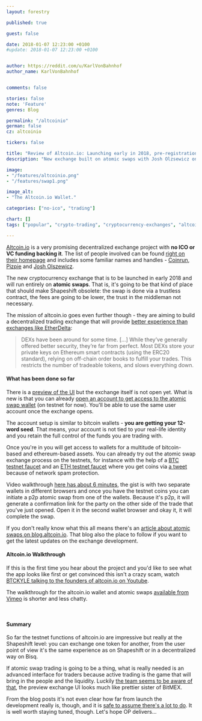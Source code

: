 ```yaml
---
layout: forestry

published: true

guest: false

date: 2018-01-07 12:23:00 +0100
#update: 2018-01-07 12:23:00 +0100


author: https://reddit.com/u/KarlVonBahnhof
author_name: KarlVonBahnhof


comments: false

stories: false
note: 'Feature'
genres: Blog

permalink: "/altcoinio"
german: false
cz: altcoinio

tickers: false

title: "Review of Altcoin.io: Launching early in 2018, pre-registration available now."
description: "New exchange built on atomic swaps with Josh Olzsewicz on board. You can play with the atomic swaps on testnet now."

image:
- "/features/altcoinio.png"
- "/features/swap1.png"

image_alt:
- "The Altcoin.io Wallet."

categories: ["no-ico", "trading"]

chart: []
tags: ["popular", "crypto-trading", "cryptocurrency-exchanges", "altcoin-trading"]

---
```


[Altcoin.io](http://www.altcoin.io?kid=KHPDT) is a very promising decentralized exchange project with **no ICO or VC funding backing it**. The list of people involved can be found [right on their homepage](http://www.altcoin.io?kid=KHPDT) and includes some familiar names and handles - [Coinrun](https://medium.com/@cryptocoinrun), [Pizpie](https://twitter.com/mBTCPizpie) and [Josh Olszewicz](https://www.youtube.com/user/carpenoctom/featured).

The new cryptocurrency exchange that is to be launched in early 2018 and will run entirely on **atomic swaps**. That is, it's going to be that kind of place that should make Shapeshift obsolete: the swap is done via a trustless contract, the fees are going to be lower, the trust in the middleman not necessary.

The mission of altcoin.io goes even further though - they are aiming to build a decentralized trading exchange that will provide [better experience than exchanges like EtherDelta](https://blog.altcoin.io/decentralized-exchanges-explained-and-why-we-need-them-more-than-ever-4ef9fbb9192d):

> DEXs have been around for some time. [...] While they’ve generally offered better security, they’re far from perfect. Most DEXs store your private keys on Ethereum smart contracts (using the ERC20 standard), relying on off-chain order books to fulfill your trades. This restricts the number of tradeable tokens, and slows everything down.

#### What has been done so far

There is a [preview of the UI](http://www.preview.altcoin.io) but the exchange itself is not open yet. What is new is that you can already [open an account to get access to the atomic swap wallet](http://www.altcoin.io?kid=KHPDT) (on testnet for now). You'll be able to use the same user account once the exchange opens.

The account setup is similar to bitcoin wallets - **you are getting your 12-word seed**. That means, your account is not tied to your real-life identity and you retain the full control of the funds you are trading with.

Once you're in you will get access to wallets for a multitude of bitcoin-based and ethereum-based assets. You can already try out the atomic swap exchange process on the testnets, for instance with the help of a [BTC testnet faucet](https://testnet.manu.backend.hamburg/faucet) and an [ETH testnet faucet](https://www.rinkeby.io/#faucet) where you get coins via [a tweet](https://twitter.com/_karlvonbahnhof/status/949975902997409792) because of network spam protection.

Video walkthrough [here has about 6 minutes](https://vimeo.com/249200127), the gist is with two separate wallets in different browsers and once you have the testnet coins you can initiate a p2p atomic swap from one of the wallets. Because it's p2p, it will generate a confirmation link for the party on the other side of the trade that you've just opened. Open it in the second wallet browser and okay it, it will complete the swap.

If you don't really know what this all means there's an [article about atomic swaps on blog.altcoin.io](https://blog.altcoin.io/the-evolution-of-atomic-swaps-e33ad3af8818). That blog also the place to follow if you want to get the latest updates on the exchange development.

#### Altcoin.io Walkthrough

If this is the first time you hear about the project and you'd like to see what the app looks like first or get convinced this isn't a crazy scam, watch [BTCKYLE talking to the founders of altcoin.io on Youtube](https://www.youtube.com/watch?v=94CdO6dmav0).

The walkthrough for the altcoin.io wallet and atomic swaps [available from Vimeo](https://vimeo.com/249200127) is shorter and less chatty.

<amp-youtube
       data-videoid="94CdO6dmav0"
       layout="responsive"
       width="700" height="360">
</amp-youtube>

<p>&nbsp;</p>

#### Summary

So far the testnet functions of altcoin.io are impressive but really at the Shapeshift level: you can exchange one token for another, from the user point of view it's the same experience as on Shapeshift or in a decentralized way on Bisq.

If atomic swap trading is going to be a thing, what is really needed is an advanced interface for traders because active trading is the game that will bring in the people and the liquidity. Luckily [the team seems to be aware of that](https://blog.altcoin.io/altcoin-exchanges-purpose-mission-values-and-value-proposition-7d525303c005), the preview exchange UI looks much like prettier sister of BitMEX.

From the blog posts it's not even clear how far from launch the development really is, though, and it is [safe to assume there's a lot to do](https://feedback.altcoinexchange.com/). It is well worth staying tuned, though. Let's hope OP delivers...
